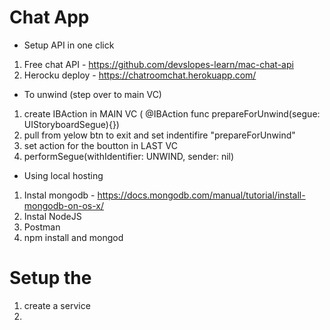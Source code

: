 #  Chat App


* Setup API in one click
1. Free chat API - https://github.com/devslopes-learn/mac-chat-api
2. Herocku deploy - https://chatroomchat.herokuapp.com/


* To unwind (step over to main VC)
1. create IBAction in MAIN VC ( @IBAction func prepareForUnwind(segue: UIStoryboardSegue){})
2. pull from yelow btn to exit and set indentifire "prepareForUnwind"
3. set action for the boutton in LAST VC
4. performSegue(withIdentifier: UNWIND, sender: nil)


* Using local hosting
1.  Instal mongodb - https://docs.mongodb.com/manual/tutorial/install-mongodb-on-os-x/
2. Instal NodeJS
3. Postman
4. npm install and mongod


# Setup the 
1. create a service
2.
